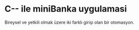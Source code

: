 # C-- ile miniBanka uygulamasi
 Bireysel ve yetkili olmak üzere iki farklı girişi olan bir otomasyon. 
